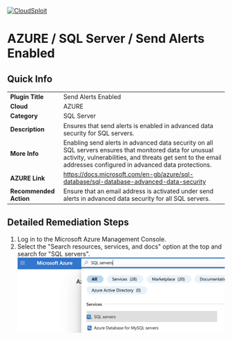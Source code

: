[![CloudSploit](https://cloudsploit.com/img/logo-new-big-text-100.png "CloudSploit")](https://cloudsploit.com)

# AZURE / SQL Server / Send Alerts Enabled

## Quick Info

| | |
|-|-|
| **Plugin Title** | Send Alerts Enabled |
| **Cloud** | AZURE |
| **Category** | SQL Server |
| **Description** | Ensures that send alerts is enabled in advanced data security for SQL servers. |
| **More Info** | Enabling send alerts in advanced data security on all SQL servers ensures that monitored data for unusual activity, vulnerabilities, and threats get sent to the email addresses configured in advanced data protections. |
| **AZURE Link** | https://docs.microsoft.com/en-gb/azure/sql-database/sql-database-advanced-data-security |
| **Recommended Action** | Ensure that an email address is activated under send alerts in advanced data security for all SQL servers. |

## Detailed Remediation Steps
1. Log in to the Microsoft Azure Management Console.
2. Select the "Search resources, services, and docs" option at the top and search for "SQL servers". </br> <img src="/resources/azure/sqlserver/advanced-data-security-enabled/step2.png"/>





